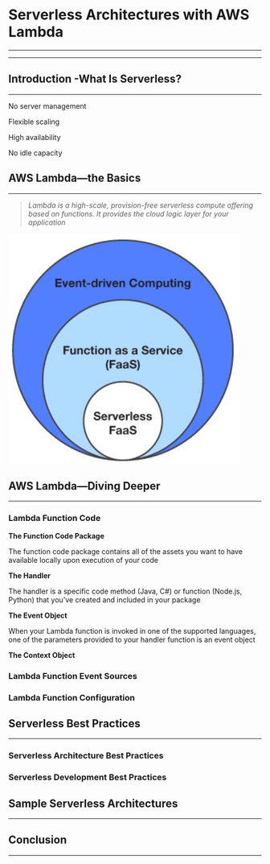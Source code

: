 # Serverless Architectures with AWS Lambda

---

---

## Introduction -What Is Serverless?

---

No server management

Flexible scaling

High availability

No idle capacity

## AWS Lambda—the Basics

---

> _Lambda is a high-scale, provision-free serverless compute offering based on functions. It provides the cloud logic layer for your application_

![](/assets/serverless1.png)

## AWS Lambda—Diving Deeper

---

### Lambda Function Code

**The Function Code Package**

The function code package contains all of the assets you want to have available locally upon execution of your code

**The Handler**

The handler is a specific code method \(Java, C\#\) or function \(Node.js, Python\) that you’ve created and included in your package

**The Event Object**

When your Lambda function is invoked in one of the supported languages, one of the parameters provided to your handler function is an event object

**The Context Object**



### Lambda Function Event Sources

### Lambda Function Configuration

## Serverless Best Practices

---

### Serverless Architecture Best Practices

### Serverless Development Best Practices

## Sample Serverless Architectures

---

## Conclusion

---



